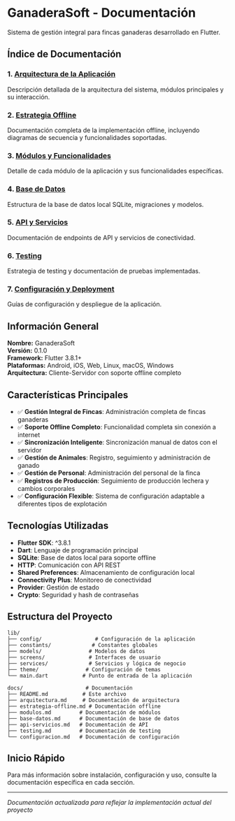 # GanaderaSoft - Documentación

Sistema de gestión integral para fincas ganaderas desarrollado en Flutter.

## Índice de Documentación

### 1. [Arquitectura de la Aplicación](./arquitectura.md)
Descripción detallada de la arquitectura del sistema, módulos principales y su interacción.

### 2. [Estrategia Offline](./estrategia-offline.md)
Documentación completa de la implementación offline, incluyendo diagramas de secuencia y funcionalidades soportadas.

### 3. [Módulos y Funcionalidades](./modulos.md)
Detalle de cada módulo de la aplicación y sus funcionalidades específicas.

### 4. [Base de Datos](./base-datos.md)
Estructura de la base de datos local SQLite, migraciones y modelos.

### 5. [API y Servicios](./api-servicios.md)
Documentación de endpoints de API y servicios de conectividad.

### 6. [Testing](./testing.md)
Estrategia de testing y documentación de pruebas implementadas.

### 7. [Configuración y Deployment](./configuracion.md)
Guías de configuración y despliegue de la aplicación.

## Información General

**Nombre:** GanaderaSoft  
**Versión:** 0.1.0  
**Framework:** Flutter 3.8.1+  
**Plataformas:** Android, iOS, Web, Linux, macOS, Windows  
**Arquitectura:** Cliente-Servidor con soporte offline completo  

## Características Principales

- ✅ **Gestión Integral de Fincas**: Administración completa de fincas ganaderas
- ✅ **Soporte Offline Completo**: Funcionalidad completa sin conexión a internet
- ✅ **Sincronización Inteligente**: Sincronización manual de datos con el servidor
- ✅ **Gestión de Animales**: Registro, seguimiento y administración de ganado
- ✅ **Gestión de Personal**: Administración del personal de la finca
- ✅ **Registros de Producción**: Seguimiento de producción lechera y cambios corporales
- ✅ **Configuración Flexible**: Sistema de configuración adaptable a diferentes tipos de explotación

## Tecnologías Utilizadas

- **Flutter SDK**: ^3.8.1
- **Dart**: Lenguaje de programación principal
- **SQLite**: Base de datos local para soporte offline
- **HTTP**: Comunicación con API REST
- **Shared Preferences**: Almacenamiento de configuración local
- **Connectivity Plus**: Monitoreo de conectividad
- **Provider**: Gestión de estado
- **Crypto**: Seguridad y hash de contraseñas

## Estructura del Proyecto

```
lib/
├── config/                 # Configuración de la aplicación
├── constants/             # Constantes globales
├── models/               # Modelos de datos
├── screens/              # Interfaces de usuario
├── services/             # Servicios y lógica de negocio
├── theme/               # Configuración de temas
└── main.dart           # Punto de entrada de la aplicación

docs/                    # Documentación
├── README.md           # Este archivo
├── arquitectura.md     # Documentación de arquitectura
├── estrategia-offline.md # Documentación offline
├── modulos.md         # Documentación de módulos
├── base-datos.md      # Documentación de base de datos
├── api-servicios.md   # Documentación de API
├── testing.md         # Documentación de testing
└── configuracion.md   # Documentación de configuración
```

## Inicio Rápido

Para más información sobre instalación, configuración y uso, consulte la documentación específica en cada sección.

---

*Documentación actualizada para reflejar la implementación actual del proyecto*